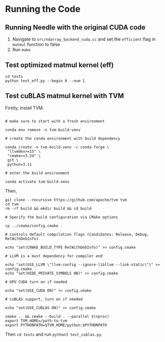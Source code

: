 # Running the Code

## Running Needle with the original CUDA code

1. Navigate to `src/ndarray_backend_cuda.cc` and set the `efficient` flag
   in `matmul` function to false
2. Run `make`

## Test optimized matmul kernel (eff)

```
cd tests
python test_eff.py --begin 0 --num 1
```

## Test cuBLAS matmul kernel with TVM
Firstly, install TVM.
```

# make sure to start with a fresh environment

conda env remove -n tvm-build-venv

# create the conda environment with build dependency

conda create -n tvm-build-venv -c conda-forge \
 "llvmdev>=15" \
 "cmake>=3.24" \
 git \
 python=3.11

# enter the build environment

conda activate tvm-build-venv
```
Then,
```
git clone --recursive https://github.com/apache/tvm tvm
cd tvm
rm -rf build && mkdir build && cd build

# Specify the build configuration via CMake options

cp ../cmake/config.cmake .

# controls default compilation flags (Candidates: Release, Debug, RelWithDebInfo)

echo "set(CMAKE_BUILD_TYPE RelWithDebInfo)" >> config.cmake

# LLVM is a must dependency for compiler end

echo "set(USE_LLVM \"llvm-config --ignore-libllvm --link-static\")" >> config.cmake
echo "set(HIDE_PRIVATE_SYMBOLS ON)" >> config.cmake

# GPU CUDA turn on if needed

echo "set(USE_CUDA ON)" >> config.cmake

# cuBLAS support, turn on if needed

echo "set(USE_CUBLAS ON)" >> config.cmake

cmake .. && cmake --build . --parallel $(nproc)
export TVM_HOME=/path-to-tvm
export PYTHONPATH=$TVM_HOME/python:$PYTHONPATH
```
Then `cd tests` and run `python3 test_cublas.py`.
